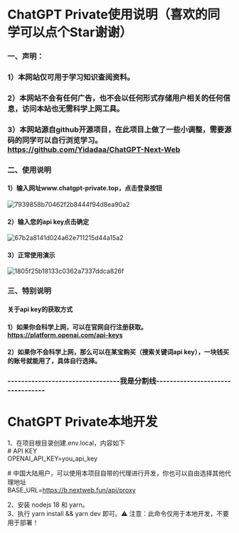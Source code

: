 # ChatGPT Private使用说明（喜欢的同学可以点个Star谢谢）

### 一、声明：
### 1）本网站仅可用于学习知识查阅资料。
### 2）本网站不会有任何广告，也不会以任何形式存储用户相关的任何信息，访问本站也无需科学上网工具。
### 3）本网站源自github开源项目，在此项目上做了一些小调整，需要源码的同学可以自行浏览学习。https://github.com/Yidadaa/ChatGPT-Next-Web

### 二、使用说明
#### 1）输入网址www.chatgpt-private.top，点击登录按钮
![7939858b70462f2b8444f94d8ea90a2](https://github.com/Enbuly/pencil/assets/15280614/30d484e0-33bf-4bfa-9c8b-b12d587a74aa)
#### 2）输入您的api key点击确定
![67b2a8141d024a62e711215d44a15a2](https://github.com/Enbuly/pencil/assets/15280614/9ad862b5-c284-408d-9327-508da0d4df94)
#### 3）正常使用演示
![1805f25b18133c0362a7337ddca826f](https://github.com/Enbuly/pencil/assets/15280614/e5e6f9cc-1da6-4b52-bffc-63af5aa328b8)

### 三、特别说明
#### 关于api key的获取方式
#### 1）如果你会科学上网，可以在官网自行注册获取。https://platform.openai.com/api-keys
#### 2）如果你不会科学上网，那么可以在某宝购买（搜索关键词api key），一块钱买的账号就能用了，具体自行选择。  
  
  
  
### ---------------------------------我是分割线---------------------------------  
  
# ChatGPT Private本地开发
1、在项目根目录创建.env.local，内容如下  
\# API KEY  
OPENAI_API_KEY=you_api_key  
  
\# 中国大陆用户，可以使用本项目自带的代理进行开发，你也可以自由选择其他代理地址  
BASE_URL=https://b.nextweb.fun/api/proxy  

2、安装 nodejs 18 和 yarn。  
3、执行 yarn install && yarn dev 即可。⚠️ 注意：此命令仅用于本地开发，不要用于部署！ 
